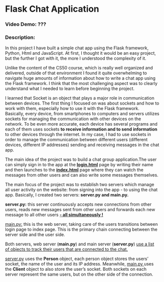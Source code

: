 # Flask Chat Application
### Video Demo: ???
### Description:

In this project I have built a simple chat app using the Flask framework, Python, Html and JavaScript. At first, I thought it would be an easy project, but the further I got with it, the more I understood the complexity of it.


Unlike the content of the CS50 course, which is really well organized and delivered, outside of that environment I found it quite overwhelming to navigate huge amounts of information about how to write a chat app using the Flask framework.
I think that the most challenging aspect was to clearly understand what I needed to learn before beginning the project. 

I learned that Socket is an object that plays a major role in communication between devices. The first thing I focused on was about sockets and how to work with them, especially how to use it with the Flask framework. Basically, every device, from smartphones to computers and servers utilizes sockets for managing the communication with other devices on the network.
To be even more accurate, each device has several programs and each of them uses sockets **to receive information and to send information** to other devices through the internet. In my case, I had to use sockets in order to manage the communication between different users (different devices, different IP addresses) sending and receiving messages in the chat app.

The main idea of the project was to build a chat group application.The user can simply sign in to the app at the **<ins>login.html</ins>** page by writing their name and then launches to the **<ins>index.html</ins>** page where they can watch the messages from other users and can also write some messages themselves. 

The main focus of the project was to establish two servers which manage all user activity on the website: from signing into the app - to using the chat app. Basically,
I created two servers: **server.py and main.py.**

**server.py:** this server continuously accepts new connections from other users, reads new messages sent from other users and forwards each new message to all other users <ins>**- all simultaneously !**</ins>

<ins>main.py:</ins>  this is the web server, taking care of the users transitions between login page to index page. This is the primary chain connecting between the server side and the user side. 

Both servers,  web server (**main.py**) and main server (**server.py**) <ins>use a list of objects to track their users that are connected to the chat.</ins>

<ins>server.py</ins> uses the **Person** object, each person object stores the users’ socket, the name of the user and its IP address. Meanwhile, <ins> main.py </ins> uses the **Client** object to also store the user’s socket. Both sockets on each server represent the same users, but on the other side of the connection.




